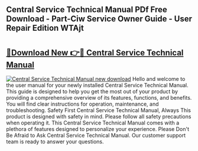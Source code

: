 ## Central Service Technical Manual PDf Free Download - Part-Ciw Service Owner Guide - User Repair Edition WTAjt

# <h2><a href="http://bc19870.oget.top/?id=Central+Service+Technical+Manual">🔗Download New 👉🔴 Central Service Technical Manual</a></h2>

[![Central Service Technical Manual new download](https://i.imgur.com/5g1atiW.png)](http://bc19870.oget.top/?id=Central+Service+Technical+Manual)
Hello and welcome to the user manual for your newly installed Central Service Technical Manual. This guide is designed to help you get the most out of your product by providing a comprehensive overview of its features, functions, and benefits. You will find clear instructions for operation, maintenance, and troubleshooting. Safety First Central Service Technical Manual, Always This product is designed with safety in mind. Please follow all safety precautions when operating it. This Central Service Technical Manual comes with a plethora of features designed to personalize your experience. Please Don't Be Afraid to Ask Central Service Technical Manual. Our customer support team is ready to answer your questions.

